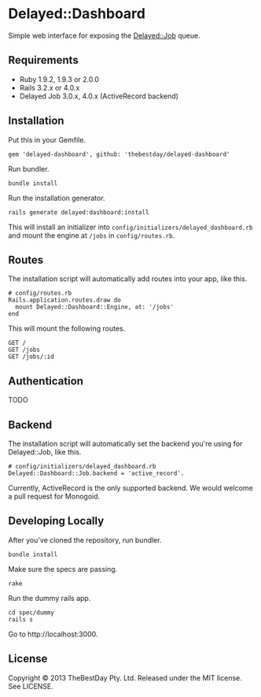 # Delayed::Dashboard

Simple web interface for exposing the [Delayed::Job](https://github.com/collectiveidea/delayed_job) queue.

## Requirements

* Ruby 1.9.2, 1.9.3 or 2.0.0
* Rails 3.2.x or 4.0.x
* Delayed Job 3.0.x, 4.0.x (ActiveRecord backend)

## Installation

Put this in your Gemfile.

    gem 'delayed-dashboard', github: 'thebestday/delayed-dashboard'

Run bundler.

    bundle install

Run the installation generator.

    rails generate delayed:dashboard:install

This will install an initializer into `config/initializers/delayed_dashboard.rb`
and mount the engine at `/jobs` in `config/routes.rb`.

## Routes

The installation script will automatically add routes into your app,
like this.

    # config/routes.rb
    Rails.application.routes.draw do
      mount Delayed::Dashboard::Engine, at: '/jobs'
    end

This will mount the following routes.

    GET /
    GET /jobs
    GET /jobs/:id

## Authentication

TODO

## Backend

The installation script will automatically set the backend you're using for
Delayed::Job, like this.

    # config/initializers/delayed_dashboard.rb
    Delayed::Dashboard::Job.backend = 'active_record'.

Currently, ActiveRecord is the only supported backend. We would welcome a
pull request for Monogoid.

## Developing Locally

After you've cloned the repository, run bundler.

    bundle install

Make sure the specs are passing.

    rake

Run the dummy rails app.

    cd spec/dummy
    rails s

Go to http://localhost:3000.

## License

Copyright © 2013 TheBestDay Pty. Ltd. Released under the MIT license. See LICENSE.
